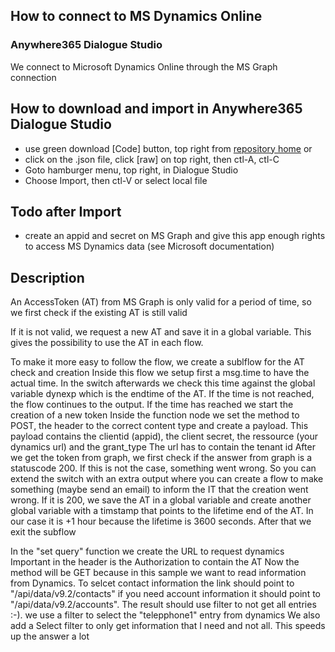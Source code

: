 ## How to connect to MS Dynamics Online
### Anywhere365 Dialogue Studio

We connect to Microsoft Dynamics Online through the MS Graph connection

## How to download and import in Anywhere365 Dialogue Studio
- use green download [Code] button, top right from [repository home](https://github.com/Anywhere365/DialogueStudioFlows) or
- click on the .json file, click [raw] on top right, then ctl-A, ctl-C
- Goto hamburger menu, top right, in Dialogue Studio
- Choose Import, then ctl-V or select local file


## Todo after Import
- create an appid and secret on MS Graph and give this app enough rights to access MS Dynamics data (see Microsoft documentation)


## Description

An AccessToken (AT) from MS Graph is only valid for a period of time, so we first check if the existing AT is still valid

If it is not valid, we request a new AT and save it in a global variable. This gives the possibility to use the AT in each flow.

To make it more easy to follow the flow, we create a sublflow for the AT check and creation
Inside this flow we setup first a msg.time to have the actual time. In the switch afterwards we check this time against the global variable dynexp which is the endtime of the AT. If the time is not reached, the flow continues to the output. If the time has reached we start the creation of a new token
Inside the function node we set the method to POST, the header to the correct content type and create a payload. This payload contains the clientid (appid), the client secret, the ressource (your dynamics url) and the grant_type
The url has to contain the tenant id
After we get the token from graph, we first check if the answer from graph is a statuscode 200. If this is not the case, something went wrong. So you can extend the switch with an extra output where you can create a flow to make something (maybe send an email) to inform the IT that the creation went wrong.
If it is 200, we save the AT in a global variable and create another global variable with a timstamp that points to the lifetime end of the AT. In our case it is +1 hour because the lifetime is 3600 seconds.
After that we exit the subflow

In the "set query" function we create the URL to request dynamics
Important in the header is the Authorization to contain the AT
Now the method will be GET because in this sample we want to read information from Dynamics. 
To selcet contact information the link should point to "/api/data/v9.2/contacts" if you need account information it should point to "/api/data/v9.2/accounts". The result should use filter to not get all entries :-). we use a filter to select the "telepphone1" entry from dynamics
We also add a Select filter to only get information that I need and not all. This speeds up the answer a lot

